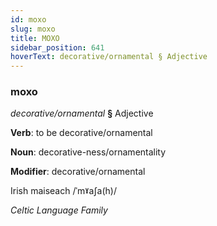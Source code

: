 ```yaml
---
id: moxo
slug: moxo
title: MOXO
sidebar_position: 641
hoverText: decorative/ornamental § Adjective
---
```


### moxo

*decorative/ornamental* **§** Adjective

**Verb**: to be decorative/ornamental

**Noun**: decorative-ness/ornamentality

**Modifier**: decorative/ornamental

Irish maiseach /ˈmˠaʃa(h)/

*Celtic Language Family*